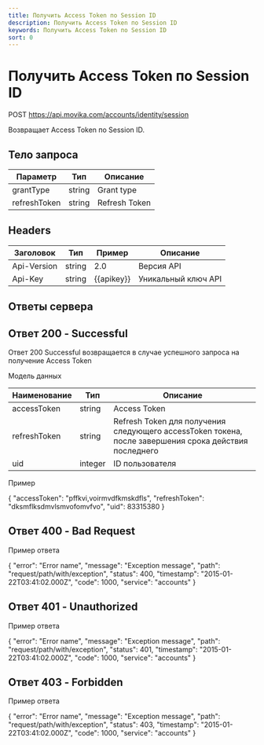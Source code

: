 ```yaml
---
title: Получить Access Token по Session ID
description: Получить Access Token по Session ID
keywords: Получить Access Token по Session ID
sort: 0
---
```

 
# Получить Access Token по Session ID

POST https://api.movika.com/accounts/identity/session

Возвращает Access Token по Session ID.

## Тело запроса

| Параметр | Тип | Описание |
|---|---|---|
| grantType | string | Grant type |
| refreshToken | string | Refresh Token |


## Headers

| Заголовок | Тип  | Пример | Описание |
|---|---|---|---|
| Api-Version | string | 2.0 | Версия API | 
| Api-Key | string | {{apikey}} | Уникальный ключ API |


## Ответы сервера

## Ответ 200 - Successful

Ответ 200 Successful возвращается в случае успешного запроса на получение Access Token

Модель данных 

| Наименование | Тип | Описание |
|---|---|---|
| accessToken | string | Access Token |
| refreshToken | string | Refresh Token для получения следующего accessToken токена, после завершения срока действия последнего |
| uid | integer | ID пользователя |



Пример

{
  "accessToken": "pffkvi,voirmvdfkmskdfls",
  "refreshToken": "dksmflksdmvlsmvofomvfvo",
  "uid": 83315380
}


## Ответ 400 - Bad Request

Пример ответа

{
  "error": "Error name",
  "message": "Exception message",
  "path": "request/path/with/exception",
  "status": 400,
  "timestamp": "2015-01-22T03:41:02.000Z",
  "code": 1000,
  "service": "accounts"
}


## Ответ 401 - Unauthorized

Пример ответа

{
  "error": "Error name",
  "message": "Exception message",
  "path": "request/path/with/exception",
  "status": 401,
  "timestamp": "2015-01-22T03:41:02.000Z",
  "code": 1000,
  "service": "accounts"
}

## Ответ 403 - Forbidden

Пример ответа

{
  "error": "Error name",
  "message": "Exception message",
  "path": "request/path/with/exception",
  "status": 403,
  "timestamp": "2015-01-22T03:41:02.000Z",
  "code": 1000,
  "service": "accounts"
}
